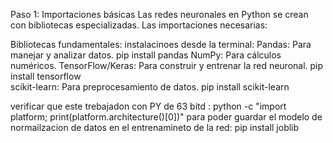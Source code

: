 Paso 1: Importaciones básicas
Las redes neuronales en Python se crean con bibliotecas especializadas. Las importaciones necesarias:

Bibliotecas fundamentales:                                                    instalacinoes desde la terminal:
Pandas: Para manejar y analizar datos.                                        pip install pandas
NumPy: Para cálculos numéricos.
TensorFlow/Keras: Para construir y entrenar la red neuronal.                  pip install tensorflow             
scikit-learn: Para preprocesamiento de datos.                                 pip install scikit-learn


verificar que este trebajadon con PY de 63 bitd :                            python -c "import platform; print(platform.architecture()[0])"
para poder guardar el modelo de normailzacion de datos en el entrenamineto
de la red:                                                                    pip install joblib     

               